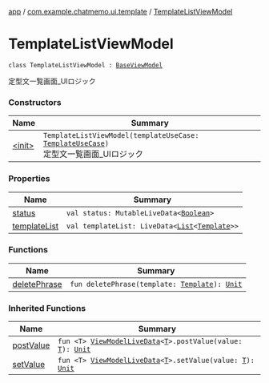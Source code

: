 [app](../../index.md) / [com.example.chatmemo.ui.template](../index.md) / [TemplateListViewModel](./index.md)

# TemplateListViewModel

`class TemplateListViewModel : `[`BaseViewModel`](../../com.example.chatmemo.ui.utils/-base-view-model/index.md)

定型文一覧画面_UIロジック

### Constructors

| Name | Summary |
|---|---|
| [&lt;init&gt;](-init-.md) | `TemplateListViewModel(templateUseCase: `[`TemplateUseCase`](../../com.example.chatmemo.domain.usecase/-template-use-case/index.md)`)`<br>定型文一覧画面_UIロジック |

### Properties

| Name | Summary |
|---|---|
| [status](status.md) | `val status: MutableLiveData<`[`Boolean`](https://kotlinlang.org/api/latest/jvm/stdlib/kotlin/-boolean/index.html)`>` |
| [templateList](template-list.md) | `val templateList: LiveData<`[`List`](https://kotlinlang.org/api/latest/jvm/stdlib/kotlin.collections/-list/index.html)`<`[`Template`](../../com.example.chatmemo.domain.model.entity/-template/index.md)`>>` |

### Functions

| Name | Summary |
|---|---|
| [deletePhrase](delete-phrase.md) | `fun deletePhrase(template: `[`Template`](../../com.example.chatmemo.domain.model.entity/-template/index.md)`): `[`Unit`](https://kotlinlang.org/api/latest/jvm/stdlib/kotlin/-unit/index.html) |

### Inherited Functions

| Name | Summary |
|---|---|
| [postValue](../../com.example.chatmemo.ui.utils/-base-view-model/post-value.md) | `fun <T> `[`ViewModelLiveData`](../../com.example.chatmemo.ui.utils/-view-model-live-data/index.md)`<`[`T`](../../com.example.chatmemo.ui.utils/-base-view-model/post-value.md#T)`>.postValue(value: `[`T`](../../com.example.chatmemo.ui.utils/-base-view-model/post-value.md#T)`): `[`Unit`](https://kotlinlang.org/api/latest/jvm/stdlib/kotlin/-unit/index.html) |
| [setValue](../../com.example.chatmemo.ui.utils/-base-view-model/set-value.md) | `fun <T> `[`ViewModelLiveData`](../../com.example.chatmemo.ui.utils/-view-model-live-data/index.md)`<`[`T`](../../com.example.chatmemo.ui.utils/-base-view-model/set-value.md#T)`>.setValue(value: `[`T`](../../com.example.chatmemo.ui.utils/-base-view-model/set-value.md#T)`): `[`Unit`](https://kotlinlang.org/api/latest/jvm/stdlib/kotlin/-unit/index.html) |
